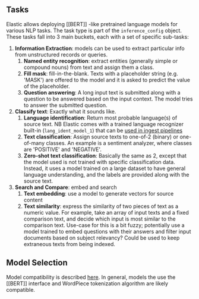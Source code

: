 ## Tasks

Elastic allows deploying [[BERT]] -like pretrained language models for various NLP tasks. The task type is part of the `inference_config` object. These tasks fall into 3 main buckets, each with a set of specific sub-tasks:
1. **Information Extraction**: models can be used to extract particular info from unstructured records or queries.
	1. **Named entity recognition**: extract entities (generally simple or compound nouns) from text and assign them a class.
	2. **Fill mask**: fill-in-the-blank. Texts with a placeholder string (e.g. 'MASK') are offered to the model and it is asked to predict the value of the placeholder.
	3. **Question answering**: A long input text is submitted along with a question to be answered based on the input context. The model tries to answer the submitted question.
2. **Classify text**: Exactly what it sounds like.
	1. **Language identification**: Return most probable language(s) of source text. NB Elastic comes with a trained language recognizer built-in (`lang_ident_model_1`) that can be [used in ingest pipelines](https://www.elastic.co/blog/multilingual-search-using-language-identification-in-elasticsearch)
	2. **Text classification**: Assign source texts to one-of-2 (binary) or one-of-many classes. An example is a sentiment analyzer, where classes are 'POSITIVE' and 'NEGATIVE'.
	3. **Zero-shot text classification**: Basically the same as 2, except that the model used is not trained with specific classification data. Instead, it uses a model trained on a large dataset to have general language understanding, and the labels are provided along with the source text.
3. **Search and Compare**: embed and search
	1. **Text embedding**: use a model to generate vectors for source content
	2. **Text similarity**: express the similarity of two pieces of text as a numeric value. For example, take an array of input texts and a fixed comparison text, and decide which input is most similar to the comparison text. Use-case for this is a bit fuzzy; potentially use a model trained to embed questions with their answers and filter input documents based on subject relevancy? Could be used to keep extraneous texts from being indexed.

## Model Selection

Model compatibility is described [here](https://www.elastic.co/guide/en/machine-learning/8.8/ml-nlp-model-ref.html). In general, models the use the [[BERT]] interface and WordPiece tokenization algorithm are likely compatible.